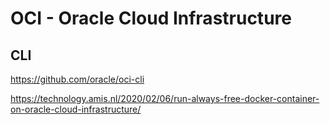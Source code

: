 # OCI - Oracle Cloud Infrastructure


## CLI

https://github.com/oracle/oci-cli

https://technology.amis.nl/2020/02/06/run-always-free-docker-container-on-oracle-cloud-infrastructure/

